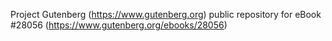 Project Gutenberg (https://www.gutenberg.org) public repository for eBook #28056 (https://www.gutenberg.org/ebooks/28056)
